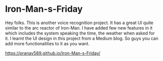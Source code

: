 # Iron-Man-s-Friday
Hey folks. This is another voice recognition project. It has a great UI quite similar to the arc reactor of Iron-Man. I have added few new features in it which includes the system speaking the time, the weather when asked for it. I learnt the UI  design in this project from a Medium blog. So guys you can add more functionalities to it as you want.


https://pranav589.github.io/Iron-Man-s-Friday/
